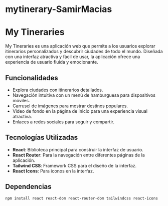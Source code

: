 # mytinerary-SamirMacias

# My Tineraries

My Tineraries es una aplicación web que permite a los usuarios explorar itinerarios personalizados y descubrir ciudades de todo el mundo. Diseñada con una interfaz atractiva y fácil de usar, la aplicación ofrece una experiencia de usuario fluida y emocionante.

## Funcionalidades

- Explora ciudades con itinerarios detallados.
- Navegación intuitiva con un menú de hamburguesa para dispositivos móviles.
- Carrusel de imágenes para mostrar destinos populares.
- Video de fondo en la página de inicio para una experiencia visual atractiva.
- Enlaces a redes sociales para seguir y compartir.

## Tecnologías Utilizadas

- **React**: Biblioteca principal para construir la interfaz de usuario.
- **React Router**: Para la navegación entre diferentes páginas de la aplicación.
- **Tailwind CSS**: Framework CSS para el diseño de la interfaz.
- **React Icons**: Para iconos en la interfaz.

## Dependencias

```bash
npm install react react-dom react-router-dom tailwindcss react-icons
